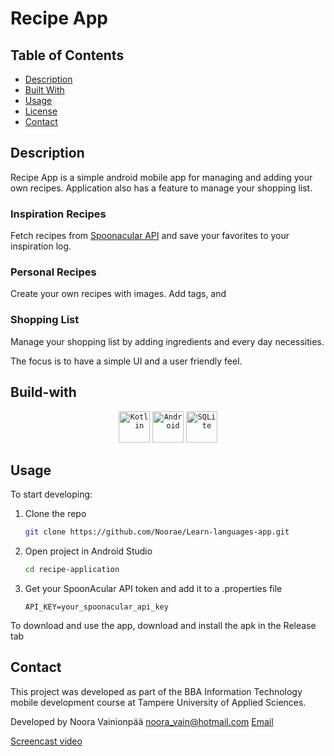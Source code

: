 # Recipe App

<!-- Table of Contents -->

## Table of Contents

- [Description](#Description)
- [Built With](#Built-With)
- [Usage](#Usage)
- [License](#License)
- [Contact](#Contact)
  <!-- /Table of Contents -->

## Description

Recipe App is a simple android mobile app for managing and adding your own recipes. 
Application also has a feature to manage your shopping list.

### Inspiration Recipes
Fetch recipes from [Spoonacular API](https://spoonacular.com/) and save your favorites to your inspiration log.
<!--  <img align='right' alt='Dashboard' src='./images/dashboard.png'></img>  -->

	
### Personal Recipes
Create your own recipes with images. Add tags, and 

### Shopping List
Manage your shopping list by adding ingredients and every day necessities. 

The focus is to have a simple UI and a user friendly feel.

## Build-with

<div align="center">
	<code><img width="50" src="https://user-images.githubusercontent.com/25181517/185062810-7ee0c3d2-17f2-4a98-9d8a-a9576947692b.png" alt="Kotlin" title="Kotlin"/></code>
	<code><img width="50" src="https://user-images.githubusercontent.com/25181517/117269608-b7dcfb80-ae58-11eb-8e66-6cc8753553f0.png" alt="Android" title="Android"/></code>
	<code><img width="50" src="https://github.com/marwin1991/profile-technology-icons/assets/136815194/82df4543-236b-4e45-9604-5434e3faab17" alt="SQLite" title="SQLite"/></code>
</div>

## Usage

To start developing:

1. Clone the repo
   ```sh
   git clone https://github.com/Noorae/Learn-languages-app.git
   ```
2. Open  project in Android Studio
   ```sh
   cd recipe-application
   ```
3. Get your SpoonAcular API token and add it to a .properties file
   ```
   API_KEY=your_spoonacular_api_key
   ```

To download and use the app, download and install the apk in the Release tab

## Contact

This project was developed as part of the BBA Information Technology
mobile development course at Tampere University of Applied Sciences.

Developed by Noora Vainionpää noora_vain@hotmail.com [Email](noora_vain@hotmail.com)

[Screencast video](https://youtu.be/YQgobxh1Cz8)

